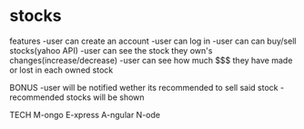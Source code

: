 # stocks


features
-user can create an account
-user can log in
-user can can buy/sell stocks(yahoo API)
-user can see the stock they own's changes(increase/decrease)
-user can see how much $$$ they have made or lost in each owned stock

BONUS
-user will be notified wether its recommended to sell said stock
-recommended stocks will be shown

TECH
M-ongo
E-xpress
A-ngular
N-ode
